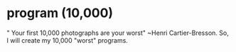 # program (10,000)
" Your first 10,000 photographs are your worst" ~Henri Cartier-Bresson. So, I will create my 10,000 "worst" programs.
